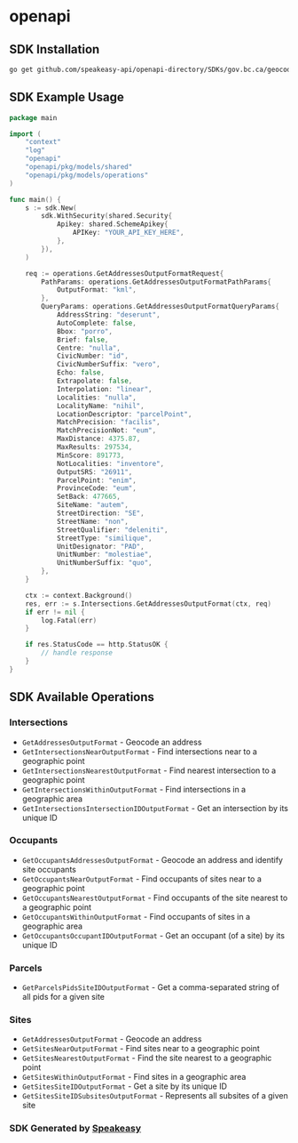 # openapi

<!-- Start SDK Installation -->
## SDK Installation

```bash
go get github.com/speakeasy-api/openapi-directory/SDKs/gov.bc.ca/geocoder/2.0.0/go
```
<!-- End SDK Installation -->

## SDK Example Usage
<!-- Start SDK Example Usage -->
```go
package main

import (
    "context"
    "log"
    "openapi"
    "openapi/pkg/models/shared"
    "openapi/pkg/models/operations"
)

func main() {
    s := sdk.New(
        sdk.WithSecurity(shared.Security{
            Apikey: shared.SchemeApikey{
                APIKey: "YOUR_API_KEY_HERE",
            },
        }),
    )

    req := operations.GetAddressesOutputFormatRequest{
        PathParams: operations.GetAddressesOutputFormatPathParams{
            OutputFormat: "kml",
        },
        QueryParams: operations.GetAddressesOutputFormatQueryParams{
            AddressString: "deserunt",
            AutoComplete: false,
            Bbox: "porro",
            Brief: false,
            Centre: "nulla",
            CivicNumber: "id",
            CivicNumberSuffix: "vero",
            Echo: false,
            Extrapolate: false,
            Interpolation: "linear",
            Localities: "nulla",
            LocalityName: "nihil",
            LocationDescriptor: "parcelPoint",
            MatchPrecision: "facilis",
            MatchPrecisionNot: "eum",
            MaxDistance: 4375.87,
            MaxResults: 297534,
            MinScore: 891773,
            NotLocalities: "inventore",
            OutputSRS: "26911",
            ParcelPoint: "enim",
            ProvinceCode: "eum",
            SetBack: 477665,
            SiteName: "autem",
            StreetDirection: "SE",
            StreetName: "non",
            StreetQualifier: "deleniti",
            StreetType: "similique",
            UnitDesignator: "PAD",
            UnitNumber: "molestiae",
            UnitNumberSuffix: "quo",
        },
    }

    ctx := context.Background()
    res, err := s.Intersections.GetAddressesOutputFormat(ctx, req)
    if err != nil {
        log.Fatal(err)
    }

    if res.StatusCode == http.StatusOK {
        // handle response
    }
}
```
<!-- End SDK Example Usage -->

<!-- Start SDK Available Operations -->
## SDK Available Operations


### Intersections

* `GetAddressesOutputFormat` - Geocode an address
* `GetIntersectionsNearOutputFormat` - Find intersections near to a geographic point
* `GetIntersectionsNearestOutputFormat` - Find nearest intersection to a geographic point
* `GetIntersectionsWithinOutputFormat` - Find intersections in a geographic area
* `GetIntersectionsIntersectionIDOutputFormat` - Get an intersection by its unique ID

### Occupants

* `GetOccupantsAddressesOutputFormat` - Geocode an address and identify site occupants
* `GetOccupantsNearOutputFormat` - Find occupants of sites near to a geographic point
* `GetOccupantsNearestOutputFormat` - Find occupants of the site nearest to a geographic point
* `GetOccupantsWithinOutputFormat` - Find occupants of sites in a geographic area
* `GetOccupantsOccupantIDOutputFormat` - Get an occupant (of a site) by its unique ID

### Parcels

* `GetParcelsPidsSiteIDOutputFormat` - Get a comma-separated string of all pids for a given site

### Sites

* `GetAddressesOutputFormat` - Geocode an address
* `GetSitesNearOutputFormat` - Find sites near to a geographic point
* `GetSitesNearestOutputFormat` - Find the site nearest to a geographic point
* `GetSitesWithinOutputFormat` - Find sites in a geographic area
* `GetSitesSiteIDOutputFormat` - Get a site by its unique ID
* `GetSitesSiteIDSubsitesOutputFormat` - Represents all subsites of a given site
<!-- End SDK Available Operations -->

### SDK Generated by [Speakeasy](https://docs.speakeasyapi.dev/docs/using-speakeasy/client-sdks)
